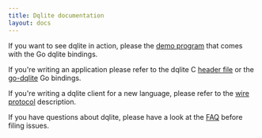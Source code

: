 ```yaml
---
title: Dqlite documentation
layout: docs
---
```


If you want to see dqlite in action, please the [demo
program](https://github.com/canonical/go-dqlite#demo) that comes with the Go
dqlite bindings.

If you're writing an application please refer to the dqlite C [header
file](https://github.com/canonical/dqlite/blob/master/include/dqlite.h) or the
[go-dqlite](https://github.com/canonical/go-dqlite) Go bindings.

If you're writing a dqlite client for a new language, please refer to the [wire
protocol](protocol) description.

If you have questions about dqlite, please have a look at the [FAQ](faq)
before filing issues.
